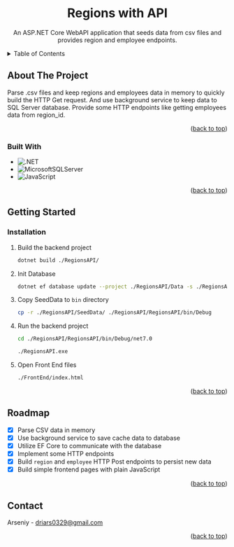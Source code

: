 <a name="readme-top"></a>

<!-- PROJECT LOGO -->
<br />
<div align="center">
  <h1 align="center">Regions with API</h1>
  <p align="center">
    An ASP.NET Core WebAPI application that seeds data from csv files and provides region and employee endpoints.
    <br />
  </p>
</div>

<!-- TABLE OF CONTENTS -->
<details>
  <summary>Table of Contents</summary>
  <ol>
    <li>
      <a href="#about-the-project">About The Project</a>
      <ul>
        <li><a href="#built-with">Built With</a></li>
      </ul>
    </li>
    <li>
      <a href="#getting-started">Getting Started</a>
      <ul>
        <li><a href="#installation">Installation</a></li>
      </ul>
    </li>
    <li><a href="#roadmap">Roadmap</a></li>
    <li><a href="#contact">Contact</a></li>
  </ol>
</details>

<!-- ABOUT THE PROJECT -->

## About The Project

Parse .csv files and keep regions and employees data in memory to quickly build the HTTP Get request. And use background service to keep data to SQL Server database. Provide some HTTP endpoints like getting employees data from region_id.

<p align="right">(<a href="#readme-top">back to top</a>)</p>

### Built With

- ![.NET][.NET]
- ![MicrosoftSQLServer][MicrosoftSQLServer]
- ![JavaScript][JavaScript]

<p align="right">(<a href="#readme-top">back to top</a>)</p>

<!-- GETTING STARTED -->

## Getting Started

### Installation

1. Build the backend project
   ```sh
   dotnet build ./RegionsAPI/
   ```
2. Init Database
   ```sh
   dotnet ef database update --project ./RegionsAPI/Data -s ./RegionsAPI/RegionsAPI
   ```
2. Copy SeedData to `bin` directory
   ```sh
   cp -r ./RegionsAPI/SeedData/ ./RegionsAPI/RegionsAPI/bin/Debug
   ```
3. Run the backend project
   ```sh
   cd ./RegionsAPI/RegionsAPI/bin/Debug/net7.0

   ./RegionsAPI.exe
   ```
6. Open Front End files
   ```sh
   ./FrontEnd/index.html
   ```

<p align="right">(<a href="#readme-top">back to top</a>)</p>

<!-- ROADMAP -->

## Roadmap

- [x] Parse CSV data in memory
- [x] Use background service to save cache data to database
- [x] Utilize EF Core to communicate with the database
- [x] Implement some HTTP endpoints
- [x] Build `region` and `employee` HTTP Post endpoints to persist new data
- [x] Build simple frontend pages with plain JavaScript

<p align="right">(<a href="#readme-top">back to top</a>)</p>

<!-- CONTACT -->

## Contact

Arseniy - driars0329@gmail.com

<p align="right">(<a href="#readme-top">back to top</a>)</p>

<!-- MARKDOWN LINKS & IMAGES -->
<!-- https://www.markdownguide.org/basic-syntax/#reference-style-links -->

[.Net]: https://img.shields.io/badge/.NET-5C2D91?style=for-the-badge&logo=.net&logoColor=white
[MicrosoftSQLServer]: https://img.shields.io/badge/Microsoft%20SQL%20Server-CC2927?style=for-the-badge&logo=microsoft%20sql%20server&logoColor=white
[JavaScript]: https://img.shields.io/badge/javascript-%23323330.svg?style=for-the-badge&logo=javascript&logoColor=%23F7DF1E